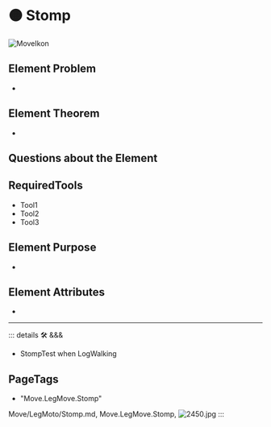 # 🟠 <move>Stomp</move>

![MoveIkon](/Move/Move_Ikon.png)

## Element Problem

-

## Element Theorem

-

## Questions about the Element

## RequiredTools

- Tool1
- Tool2
- Tool3



## Element Purpose

-

## Element Attributes

-






---

<!-- =================================================== -->
<!-- =================================================== -->
<!-- =================================================== -->
<!-- =================================================== -->
<!-- =================================================== -->
::: details 🛠 <dev>&&&</dev>



- StompTest when LogWalking



<h2>PageTags</h2>

- "Move.LegMove.Stomp"

Move/LegMoto/Stomp.md, <dev>Move.LegMove.Stomp</dev>, ![2450.jpg](/PaperPhoto/2450.jpg)
:::
